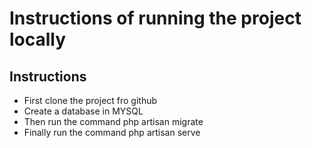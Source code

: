 # Instructions of running the project locally

## Instructions

-   First clone the project fro github
-   Create a database in MYSQL
-   Then run the command php artisan migrate
-   Finally run the command php artisan serve
